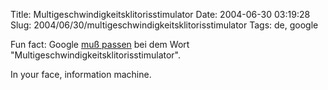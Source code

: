 Title: Multigeschwindigkeitsklitorisstimulator
Date: 2004-06-30 03:19:28
Slug: 2004/06/30/multigeschwindigkeitsklitorisstimulator
Tags: de, google


Fun fact: Google [muß passen][1] bei dem Wort
"Multigeschwindigkeitsklitorisstimulator".

In your face, information machine.

   [1]: http://www.google.de/search?q=Multigeschwindigkeitsklitorisstimulator&ie=UTF-8&hl=de&btnG=Google-Suche&meta=
